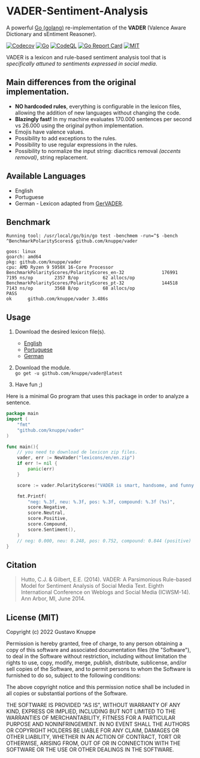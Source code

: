 # VADER-Sentiment-Analysis

A powerful [Go (golang)](http://golang.org) re-implementation of the **VADER** (Valence Aware Dictionary and sEntiment Reasoner).

[![Codecov](https://codecov.io/gh/knuppe/vader/branch/main/graph/badge.svg)](https://codecov.io/gh/knuppe/vader)
[![Go](https://github.com/knuppe/vader/actions/workflows/go.yml/badge.svg)](https://github.com/knuppe/vader/actions/workflows/go.yml)
[![CodeQL](https://github.com/knuppe/vader/actions/workflows/codeql-analysis.yml/badge.svg)](https://github.com/knuppe/vader/actions/workflows/codeql-analysis.yml)
[![Go Report Card](https://goreportcard.com/badge/github.com/knuppe/vader)](https://goreportcard.com/report/github.com/knuppe/vader)
[![MIT](https://img.shields.io/badge/License-MIT-blue.svg)](https://opensource.org/licenses/MIT)


VADER is a lexicon and rule-based sentiment analysis tool that is *specifically attuned to sentiments expressed in social media*.

## Main differences from the original implementation.

* **NO hardcoded rules**, everything is configurable in the lexicon files, allowing the addition of new languages without changing the code.
* **Blazingly fast!** In my machine evaluates 170.000 sentences per second vs 26.000 using the original python implementation.
* Emojis have valence values.
* Possibility to add exceptions to the rules.
* Possibility to use regular expressions in the rules.
* Possibility to normalize the input string: diacritics removal *(accents removal)*, string replacement.

## Available Languages

* English
* Portuguese
* German - Lexicon adapted from [GerVADER](https://github.com/KarstenAMF/GerVADER).

## Benchmark
```
Running tool: /usr/local/go/bin/go test -benchmem -run=^$ -bench ^BenchmarkPolarityScores$ github.com/knuppe/vader

goos: linux
goarch: amd64
pkg: github.com/knuppe/vader
cpu: AMD Ryzen 9 5950X 16-Core Processor            
BenchmarkPolarityScores/PolarityScores_en-32         	  176991	      7195 ns/op	    2357 B/op	      62 allocs/op
BenchmarkPolarityScores/PolarityScores_pt-32         	  144518	      7143 ns/op	    3568 B/op	      68 allocs/op
PASS
ok  	github.com/knuppe/vader	3.486s
```

## Usage

1. Download the desired lexicon file(s).

   - [English](https://github.com/knuppe/vader/raw/main/lexicons/en/en.zip)
   - [Portuguese](https://github.com/knuppe/vader/raw/main/lexicons/pt/pt.zip)
   - [German](https://github.com/knuppe/vader/raw/main/lexicons/de/de.zip)

2. Download the module.  
   `go get -u github.com/knuppe/vader@latest`

3. Have fun ;)
   
Here is a minimal Go program that uses this package in order
to analyze a sentence.

```go
package main
import (
	"fmt"
	"github.com/knuppe/vader"
)

func main(){
	// you need to download de lexicon zip files.
	vader, err := NewVader("lexicons/en/en.zip")
	if err != nil {
		panic(err)
	}

	score := vader.PolarityScores("VADER is smart, handsome, and funny!")

	fmt.Printf(
		"neg: %.3f, neu: %.3f, pos: %.3f, compound: %.3f (%s)",
		score.Negative,
		score.Neutral,
		score.Positive,
		score.Compound,
		score.Sentiment(),
	)
	// neg: 0.000, neu: 0.248, pos: 0.752, compound: 0.844 (positive)
}
```
## Citation
> Hutto, C.J. & Gilbert, E.E. (2014). VADER: A Parsimonious Rule-based Model for Sentiment Analysis of Social Media Text. Eighth International Conference on Weblogs and Social Media (ICWSM-14). Ann Arbor, MI, June 2014.

## License (MIT)

Copyright (c) 2022 Gustavo Knuppe

Permission is hereby granted, free of charge, to any person obtaining
a copy of this software and associated documentation files (the
"Software"), to deal in the Software without restriction, including
without limitation the rights to use, copy, modify, merge, publish,
distribute, sublicense, and/or sell copies of the Software, and to
permit persons to whom the Software is furnished to do so, subject to
the following conditions:

The above copyright notice and this permission notice shall be
included in all copies or substantial portions of the Software.

THE SOFTWARE IS PROVIDED "AS IS", WITHOUT WARRANTY OF ANY KIND,
EXPRESS OR IMPLIED, INCLUDING BUT NOT LIMITED TO THE WARRANTIES OF
MERCHANTABILITY, FITNESS FOR A PARTICULAR PURPOSE AND NONINFRINGEMENT.
IN NO EVENT SHALL THE AUTHORS OR COPYRIGHT HOLDERS BE LIABLE FOR ANY
CLAIM, DAMAGES OR OTHER LIABILITY, WHETHER IN AN ACTION OF CONTRACT,
TORT OR OTHERWISE, ARISING FROM, OUT OF OR IN CONNECTION WITH THE
SOFTWARE OR THE USE OR OTHER DEALINGS IN THE SOFTWARE.
